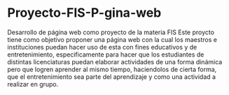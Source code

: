 # Proyecto-FIS-P-gina-web
Desarrollo de página web como proyecto de la materia FIS
Este proycto tiene como objetivo proponer una página web con la cual los maestros e instituciones puedan hacer uso de esta con fines educativos y de entretenimiento, especificamente para hacer que los estudiantes de distintas licenciaturas puedan elaborar actividades de una forma dinámica pero que logren aprender al mismo tiempo, haciendolos de cierta forma, que el entretenimiento sea parte del aprendizaje y como una actividad a realizar en grupo.
